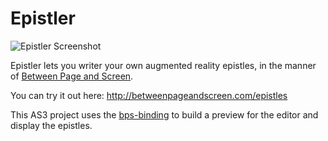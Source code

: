 Epistler
===========

![Epistler Screenshot](https://raw.github.com/doolittle/epistler/master/external/epistler-screenshot.png)

Epistler lets you writer your own augmented reality epistles, in the manner of
[Between Page and Screen](http://betweenpageandscreen.com/).

You can try it out here: http://betweenpageandscreen.com/epistles

This AS3 project uses the [bps-binding](http://github.com/doolittle/bps-binding) to build a preview for the editor and
display the epistles.
